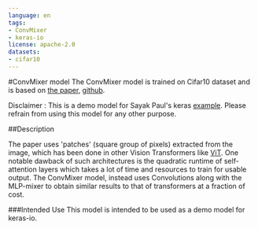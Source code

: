 ```yaml
---
language: en
tags:
- ConvMixer
- keras-io
license: apache-2.0
datasets:
- cifar10
---
```


#ConvMixer model
The ConvMixer model is trained on Cifar10 dataset and is based on [the paper](https://arxiv.org/abs/2201.09792v1), [github](https://github.com/locuslab/convmixer). 

Disclaimer : This is a demo model for Sayak Paul's keras [example](https://keras.io/examples/vision/convmixer/). Please refrain from using this model for any other purpose.

##Description

The paper uses 'patches' (square group of pixels) extracted from the image, which has been done in other Vision Transformers like [ViT](https://arxiv.org/abs/2010.11929v2). One notable dawback of such architectures is the quadratic runtime of self-attention layers which takes a lot of time and resources to train for usable output. The ConvMixer model, instead uses Convolutions along with the MLP-mixer to obtain similar results to that of transformers at a fraction of cost.

###Intended Use
This model is intended to be used as a demo model for keras-io.
